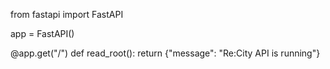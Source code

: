 from fastapi import FastAPI

app = FastAPI()

@app.get("/")
def read_root():
    return {"message": "Re:City API is running"}
